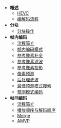 

* **概述**
  * [HEVC](<./docs/CP1_HEVC/HEVC.md>)
  * [编解码流程](<./docs/CP2_编解码流程/编解码流程.md>)
* **分块**
  * [分块操作](<./docs/CP3_分块操作/分块操作.md>)
* **帧内编码**
  * [流程简介](<./docs/CP4_帧内编码/简介.md>)
  * [帧内编码模式](<./docs/CP4_帧内编码/帧内编码模式.md>)
  * [参考像素补全](<./docs/CP4_帧内编码/参考像素补全.md>)
  * [参考像素滤波](<./docs/CP4_帧内编码/参考像素滤波.md>)
  * [参考像素投影](<./docs/CP4_帧内编码/参考像素投影.md>)
  * [像素预测](<./docs/CP4_帧内编码/像素预测.md>)
  * [后处理滤波](<./docs/CP4_帧内编码/后处理滤波.md>)
  * [最佳预测模式搜索](<./docs/CP4_帧内编码/最佳预测模式搜索.md>)
  * [预测模式编码](<./docs/CP4_帧内编码/预测模式编码.md>)
* **帧间编码**
  * [流程简介](<./docs/CP5_帧间编码/流程简介.md>)
  * [播放顺序与解码顺序](<./docs/CP5_帧间编码/播放顺序与解码顺序.md>)
  * [Merge](<./docs/CP5_帧间编码/Merge.md>)
  * [AMVP](<./docs/CP5_帧间编码/AMVP.md>)
